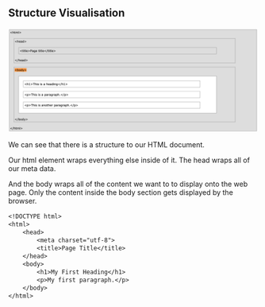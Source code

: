 ## Structure Visualisation 
![picture](./images/html-structure.png)

We can see that there is a structure to our HTML document. 

Our html element wraps everything else inside of it. The head wraps all of our meta data.

And the body wraps all of the content we want to to display onto the web page. Only the content inside the body section gets displayed by the browser. 

```
<!DOCTYPE html>
<html>
    <head>
        <meta charset="utf-8">
        <title>Page Title</title>
    </head>
    <body>
        <h1>My First Heading</h1>
        <p>My first paragraph.</p>
    </body>
</html>
```